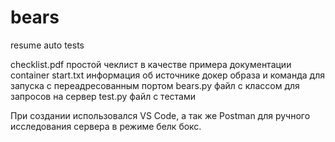 # bears
resume auto tests

checklist.pdf простой чеклист в качестве примера документации
container start.txt информация об источнике докер образа и команда для запуска с переадресованным портом
bears.py файл с классом для запросов на сервер
test.py файл с тестами

При создании использовался VS Code, а так же Postman для ручного исследования сервера в режиме белк бокс.

